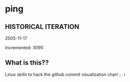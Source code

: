 # ping

## HISTORICAL ITERATION
2005-11-17

Incremented: 3090

## What is this?? 
Linux skills to hack the github commit visualization chart `;-)`
